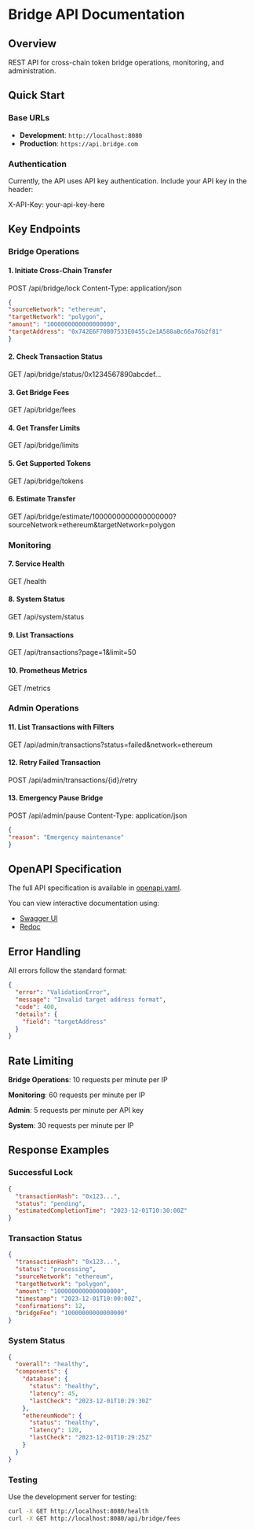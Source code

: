# Bridge API Documentation

## Overview
REST API for cross-chain token bridge operations, monitoring, and administration.

## Quick Start

### Base URLs
- **Development**: `http://localhost:8080`
- **Production**: `https://api.bridge.com`

### Authentication
Currently, the API uses API key authentication. Include your API key in the header:

X-API-Key: your-api-key-here


## Key Endpoints

### Bridge Operations
#### 1. Initiate Cross-Chain Transfer
POST /api/bridge/lock
Content-Type: application/json
```json
{
"sourceNetwork": "ethereum",
"targetNetwork": "polygon",
"amount": "1000000000000000000",
"targetAddress": "0x742E6F70B07533E0455c2e1A588aBc66a76b2f81"
}
```

#### 2. Check Transaction Status
GET /api/bridge/status/0x1234567890abcdef...

#### 3. Get Bridge Fees
GET /api/bridge/fees

#### 4. Get Transfer Limits
GET /api/bridge/limits

#### 5. Get Supported Tokens
GET /api/bridge/tokens

#### 6. Estimate Transfer
GET /api/bridge/estimate/1000000000000000000?sourceNetwork=ethereum&targetNetwork=polygon

### Monitoring
#### 7. Service Health
GET /health

#### 8. System Status
GET /api/system/status

#### 9. List Transactions
GET /api/transactions?page=1&limit=50

#### 10. Prometheus Metrics
GET /metrics

### Admin Operations
#### 11. List Transactions with Filters
GET /api/admin/transactions?status=failed&network=ethereum

#### 12. Retry Failed Transaction
POST /api/admin/transactions/{id}/retry

#### 13. Emergency Pause Bridge
POST /api/admin/pause
Content-Type: application/json
```json
{
"reason": "Emergency maintenance"
}
```

## OpenAPI Specification
The full API specification is available in [openapi.yaml](./openapi.yaml).

You can view interactive documentation using:
- [Swagger UI](https://swagger.io/tools/swagger-ui/)
- [Redoc](https://redoc.ly/)

## Error Handling
All errors follow the standard format:
```json
{
  "error": "ValidationError",
  "message": "Invalid target address format",
  "code": 400,
  "details": {
    "field": "targetAddress"
  }
}
```
## Rate Limiting
**Bridge Operations**: 10 requests per minute per IP

**Monitoring**: 60 requests per minute per IP

**Admin**: 5 requests per minute per API key

**System**: 30 requests per minute per IP

## Response Examples
### Successful Lock
```json
{
  "transactionHash": "0x123...",
  "status": "pending",
  "estimatedCompletionTime": "2023-12-01T10:30:00Z"
}
```
### Transaction Status
```json
{
  "transactionHash": "0x123...",
  "status": "processing",
  "sourceNetwork": "ethereum",
  "targetNetwork": "polygon",
  "amount": "1000000000000000000",
  "timestamp": "2023-12-01T10:00:00Z",
  "confirmations": 12,
  "bridgeFee": "10000000000000000"
}
```
### System Status
```json
{
  "overall": "healthy",
  "components": {
    "database": {
      "status": "healthy",
      "latency": 45,
      "lastCheck": "2023-12-01T10:29:30Z"
    },
    "ethereumNode": {
      "status": "healthy", 
      "latency": 120,
      "lastCheck": "2023-12-01T10:29:25Z"
    }
  }
}
```
### Testing
Use the development server for testing:
```bash
curl -X GET http://localhost:8080/health
curl -X GET http://localhost:8080/api/bridge/fees
```
